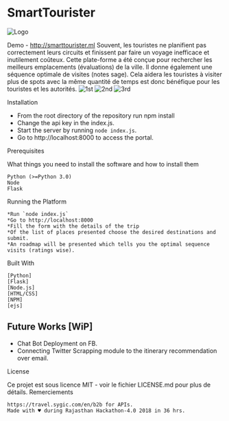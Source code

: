 # SmartTourister
![Logo](https://raw.githubusercontent.com/salil-gtm/SmartTourister/master/logo.png)

Demo - http://smarttourister.ml
Souvent, les touristes ne planifient pas correctement leurs circuits et finissent par faire un voyage inefficace et inutilement coûteux.
Cette plate-forme a été conçue pour rechercher les meilleurs emplacements (évaluations) de la ville.
Il donne également une séquence optimale de visites (notes sage). Cela aidera les touristes à visiter plus de spots avec la même quantité de
temps est donc bénéfique pour les touristes et les autorités.
![1st](https://raw.githubusercontent.com/salil-gtm/SmartTourister/master/first.png)
![2nd](https://raw.githubusercontent.com/salil-gtm/SmartTourister/master/second1.png)
![3rd](https://raw.githubusercontent.com/salil-gtm/SmartTourister/master/second.png)

Installation

  * From the root directory of the repository run npm install
  * Change the api key in the index.js.
  * Start the server by running `node index.js`.
  * Go to http://localhost:8000 to access the portal.

Prerequisites

What things you need to install the software and how to install them

    Python (>=Python 3.0)
    Node
    Flask

Running the Platform

    *Run `node index.js`
    *Go to http://localhost:8000 
    *Fill the form with the details of the trip
    *Of the list of places presented choose the desired destinations and submit.
    *An roadmap will be presented which tells you the optimal sequence visits (ratings wise).


Built With

    [Python]
    [Flask]
    [Node.js]
    [HTML/CSS]
    [NPM]
    [ejs]

## Future Works [WiP]
* Chat Bot Deployment on FB.
* Connecting Twitter Scrapping module to the itinerary recommendation over email.

License

Ce projet est sous licence MIT - voir le fichier LICENSE.md pour plus de détails.
Remerciements

    https://travel.sygic.com/en/b2b for APIs.
    Made with ♥ during Rajasthan Hackathon-4.0 2018 in 36 hrs.
